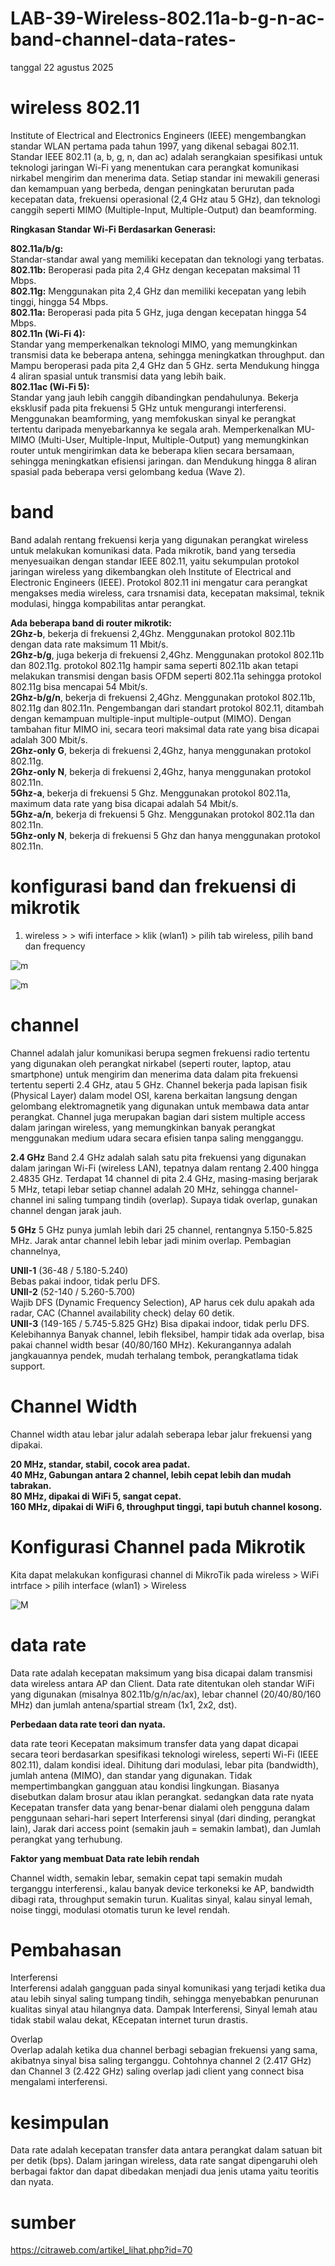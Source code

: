 # LAB-39-Wireless-802.11a-b-g-n-ac-band-channel-data-rates-
tanggal 22 agustus 2025

# wireless 802.11
 Institute of Electrical and Electronics Engineers (IEEE) mengembangkan standar WLAN pertama pada tahun 1997, yang dikenal sebagai 802.11. Standar IEEE 802.11 (a, b, g, n, dan ac) adalah serangkaian spesifikasi untuk teknologi jaringan Wi-Fi yang menentukan cara perangkat komunikasi nirkabel mengirim dan menerima data. Setiap standar ini mewakili generasi dan kemampuan yang berbeda, dengan peningkatan berurutan pada kecepatan data, frekuensi operasional (2,4 GHz atau 5 GHz), dan teknologi canggih seperti MIMO (Multiple-Input, Multiple-Output) dan beamforming.

**Ringkasan Standar Wi-Fi Berdasarkan Generasi:**  

**802.11a/b/g:**   
Standar-standar awal yang memiliki kecepatan dan teknologi yang terbatas.   
**802.11b:** Beroperasi pada pita 2,4 GHz dengan kecepatan maksimal 11 Mbps.    
**802.11g:** Menggunakan pita 2,4 GHz dan memiliki kecepatan yang lebih tinggi, hingga 54 Mbps.    
**802.11a:** Beroperasi pada pita 5 GHz, juga dengan kecepatan hingga 54 Mbps.     
**802.11n (Wi-Fi 4):**   
Standar yang memperkenalkan teknologi MIMO, yang memungkinkan transmisi data ke beberapa antena, sehingga meningkatkan throughput. dan Mampu beroperasi pada pita 2,4 GHz dan 5 GHz. serta Mendukung hingga 4 aliran spasial untuk transmisi data yang lebih baik.    
**802.11ac (Wi-Fi 5):**   
Standar yang jauh lebih canggih dibandingkan pendahulunya. Bekerja eksklusif pada pita frekuensi 5 GHz untuk mengurangi interferensi. Menggunakan beamforming, yang memfokuskan sinyal ke perangkat tertentu daripada menyebarkannya ke segala arah. Memperkenalkan MU-MIMO (Multi-User, Multiple-Input, Multiple-Output) yang memungkinkan router untuk mengirimkan data ke beberapa klien secara bersamaan, sehingga meningkatkan efisiensi jaringan. dan Mendukung hingga 8 aliran spasial pada beberapa versi gelombang kedua (Wave 2). 

# band   
Band adalah rentang frekuensi kerja yang digunakan perangkat wireless untuk melakukan komunikasi data. Pada mikrotik, band yang tersedia menyesuaikan dengan standar IEEE 802.11, yaitu sekumpulan protokol jaringan wireless yang dikembangkan oleh Institute of Electrical and Electronic Engineers (IEEE). Protokol 802.11 ini mengatur cara perangkat mengakses media wireless, cara trsnamisi data, kecepatan maksimal, teknik modulasi, hingga kompabilitas antar perangkat.

**Ada beberapa band di router mikrotik:**   
**2Ghz-b**, bekerja di frekuensi 2,4Ghz. Menggunakan protokol 802.11b dengan data rate maksimum 11 Mbit/s.    
**2Ghz-b/g**, juga bekerja di frekuensi 2,4Ghz. Menggunakan protokol 802.11b dan 802.11g. protokol 802.11g hampir sama seperti 802.11b akan tetapi melakukan transmisi dengan basis OFDM seperti 802.11a sehingga protokol 802.11g bisa mencapai 54 Mbit/s.   
**2Ghz-b/g/n**, bekerja di frekuensi 2,4Ghz. Menggunakan protokol 802.11b, 802.11g dan 802.11n. Pengembangan dari standart protokol 802.11, ditambah dengan kemampuan multiple-input multiple-output (MIMO). Dengan tambahan fitur MIMO ini, secara teori maksimal data rate yang bisa dicapai adalah 300 Mbit/s.   
**2Ghz-only G**, bekerja di frekuensi 2,4Ghz, hanya menggunakan protokol  802.11g.  
**2Ghz-only N**, bekerja di frekuensi 2,4Ghz, hanya menggunakan protokol  802.11n.   
**5Ghz-a**, bekerja di frekuensi 5 Ghz. Menggunakan protokol 802.11a, maximum data rate yang bisa dicapai adalah 54 Mbit/s.   
**5Ghz-a/n**, bekerja di frekuensi 5 Ghz. Menggunakan protokol 802.11a dan 802.11n.   
**5Ghz-only N**, bekerja di frekuensi 5 Ghz dan hanya menggunakan protokol  802.11n.   

# konfigurasi band dan frekuensi di mikrotik
1. wireless > > wifi interface > klik (wlan1) > pilih tab wireless, pilih band dan frequency

![m](9.png)

![m](999.png)

# channel
Channel adalah jalur komunikasi berupa segmen frekuensi radio tertentu yang digunakan oleh perangkat nirkabel (seperti router, laptop, atau smartphone) untuk mengirim dan menerima data dalam pita frekuensi tertentu seperti 2.4 GHz, atau 5 GHz. Channel bekerja pada lapisan fisik (Physical Layer) dalam model OSI, karena berkaitan langsung dengan gelombang elektromagnetik yang digunakan untuk membawa data antar perangkat. Channel juga merupakan bagian dari sistem multiple access dalam jaringan wireless, yang memungkinkan banyak perangkat menggunakan medium udara secara efisien tanpa saling mengganggu.

**2.4 GHz**
Band 2.4 GHz adalah salah satu pita frekuensi yang digunakan dalam jaringan Wi-Fi (wireless LAN), tepatnya dalam rentang 2.400 hingga 2.4835 GHz. Terdapat 14 channel di pita 2.4 GHz, masing-masing berjarak 5 MHz, tetapi lebar setiap channel adalah 20 MHz, sehingga channel-channel ini saling tumpang tindih (overlap). Supaya tidak overlap, gunakan channel dengan jarak jauh. 

**5 GHz**
5 GHz punya jumlah lebih dari 25 channel, rentangnya 5.150-5.825 MHz. Jarak antar channel lebih lebar jadi minim overlap. Pembagian channelnya,

**UNII-1** (36-48 / 5.180-5.240)  
Bebas pakai indoor, tidak perlu DFS.  
**UNII-2** (52-140 / 5.260-5.700)  
Wajib DFS (Dynamic Frequency Selection), AP harus cek dulu apakah ada radar, CAC (Channel availability check) delay 60 detik.  
**UNII-3** (149-165 / 5.745-5.825 GHz) Bisa dipakai indoor, tidak perlu DFS. Kelebihannya Banyak channel, lebih fleksibel, hampir tidak ada overlap, bisa pakai channel width besar (40/80/160 MHz). Kekurangannya adalah jangkauannya pendek, mudah terhalang tembok, perangkatlama tidak support.

# Channel Width
  Channel width atau lebar jalur adalah seberapa lebar jalur frekuensi yang dipakai.

**20 MHz, standar, stabil, cocok area padat.**   
**40 MHz, Gabungan antara 2 channel, lebih cepat lebih dan mudah tabrakan.**  
**80 MHz, dipakai di WiFi 5, sangat cepat.**   
**160 MHz, dipakai di WiFi 6, throughput tinggi, tapi butuh channel kosong.**   

# Konfigurasi Channel pada Mikrotik
  Kita dapat melakukan konfigurasi channel di MikroTik pada wireless > WiFi intrface > pilih interface (wlan1) > Wireless

![M](99.png)

# data rate      
Data rate adalah kecepatan maksimum yang bisa dicapai dalam transmisi data wireless antara AP dan Client. Data rate ditentukan oleh standar WiFi yang digunakan (misalnya 802.11b/g/n/ac/ax), lebar channel (20/40/80/160 MHz) dan jumlah antena/spartial stream (1x1, 2x2, dst).

**Perbedaan data rate teori dan nyata.**

data rate teori Kecepatan maksimum transfer data yang dapat dicapai secara teori berdasarkan spesifikasi teknologi wireless, seperti Wi-Fi (IEEE 802.11), dalam kondisi ideal. Dihitung dari modulasi, lebar pita (bandwidth), jumlah antena (MIMO), dan standar yang digunakan. Tidak mempertimbangkan gangguan atau kondisi lingkungan. Biasanya disebutkan dalam brosur atau iklan perangkat. sedangkan data rate nyata Kecepatan transfer data yang benar-benar dialami oleh pengguna dalam penggunaan sehari-hari sepert
Interferensi sinyal (dari dinding, perangkat lain), Jarak dari access point (semakin jauh = semakin lambat), dan Jumlah perangkat yang terhubung.


**Faktor yang membuat Data rate lebih rendah**

Channel width, semakin lebar, semakin cepat tapi semakin mudah terganggu interferensi., kalau banyak device terkoneksi ke AP, bandwidth dibagi rata, throughput semakin turun.
Kualitas sinyal, kalau sinyal lemah, noise tinggi, modulasi otomatis turun ke level rendah.

# Pembahasan

Interferensi  
Interferensi adalah gangguan pada sinyal komunikasi yang terjadi ketika dua atau lebih sinyal saling tumpang tindih, sehingga menyebabkan penurunan kualitas sinyal atau hilangnya data. Dampak Interferensi, Sinyal lemah atau tidak stabil walau dekat, KEcepatan internet turun drastis.

Overlap   
Overlap adalah ketika dua channel berbagi sebagian frekuensi yang sama, akibatnya sinyal bisa saling terganggu. Cohtohnya channel 2 (2.417 GHz) dan Channel 3 (2.422 GHz) saling overlap jadi client yang connect bisa mengalami interferensi.
# kesimpulan 

Data rate adalah kecepatan transfer data antara perangkat dalam satuan bit per detik (bps). Dalam jaringan wireless, data rate sangat dipengaruhi oleh berbagai faktor dan dapat dibedakan menjadi dua jenis utama yaitu teoritis dan nyata.

# sumber
https://citraweb.com/artikel_lihat.php?id=70
